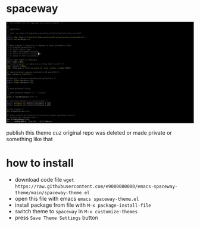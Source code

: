 # spaceway
![image](./image.png)

publish this theme cuz original repo was deleted or made private or something like that

# how to install
- download code file `wget https://raw.githubusercontent.com/e9000000000/emacs-spaceway-theme/main/spaceway-theme.el`
- open this file with emacs `emacs spaceway-theme.el`
- install package from file with `M-x package-install-file`
- switch theme to `spaceway` in `M-x customize-themes`
- press `Save Theme Settings` button

